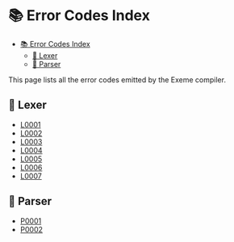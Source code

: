 <!-- Part of the Exeme Project, under the MIT license. See '/LICENSE' for license information. SPDX-License-Identifier: MIT License. -->

# 📚 Error Codes Index

- [📚 Error Codes Index](#-error-codes-index)
  - [📖 Lexer](#-lexer)
  - [🔎 Parser](#-parser)

This page lists all the error codes emitted by the Exeme compiler.

## 📖 Lexer

* [L0001](L0001.md)
* [L0002](L0002.md)
* [L0003](L0003.md)
* [L0004](L0004.md)
* [L0005](L0005.md)
* [L0006](L0006.md)
* [L0007](L0007.md)

## 🔎 Parser

* [P0001](P0001.md)
* [P0002](P0002.md)
